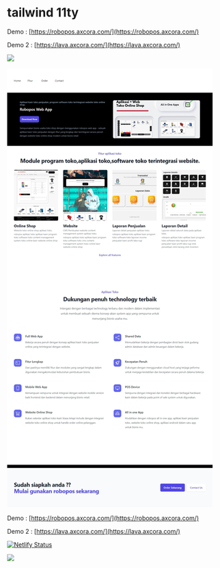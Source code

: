 # tailwind 11ty

Demo : [https://robopos.axcora.com/](https://robopos.axcora.com/)

Demo 2 : [https://lava.axcora.com/](https://lava.axcora.com/)

<a href="https://www.buymeacoffee.com/axcora"><img width="240" src="https://blogger.googleusercontent.com/img/b/R29vZ2xl/AVvXsEgIA9HMwkK8kr7uRwVNxnhXsLQsJHxQQYVSzqCAaK58OpJOiTlzbIX7eEwS_VpJ3oEG-xrmVEl2WKqGvB_o-KjyBGTbbjFHM_bN2Jce9g3FTnt2ZJViwcvB9DHPOKPEMCl7jTQRVWKPw_ETloH7_CK8Xr09SSNNx22xnfGjViwdEsGtR-yGrLmr-JUGHA/s1090/bmc-button.png"/></a>

![tailwind css eleventy 11ty static site generator](11ty-tailwind.jpeg)

Demo : [https://robopos.axcora.com/](https://robopos.axcora.com/)

Demo 2 : [https://lava.axcora.com/](https://lava.axcora.com/)

[![Netlify Status](https://api.netlify.com/api/v1/badges/35b643be-3c91-448a-8c90-0947ecdfb095/deploy-status)](https://app.netlify.com/sites/bright-yeot-6104d4/deploys)

<a href="https://www.buymeacoffee.com/axcora"><img width="240" src="https://blogger.googleusercontent.com/img/b/R29vZ2xl/AVvXsEgIA9HMwkK8kr7uRwVNxnhXsLQsJHxQQYVSzqCAaK58OpJOiTlzbIX7eEwS_VpJ3oEG-xrmVEl2WKqGvB_o-KjyBGTbbjFHM_bN2Jce9g3FTnt2ZJViwcvB9DHPOKPEMCl7jTQRVWKPw_ETloH7_CK8Xr09SSNNx22xnfGjViwdEsGtR-yGrLmr-JUGHA/s1090/bmc-button.png"/></a>
